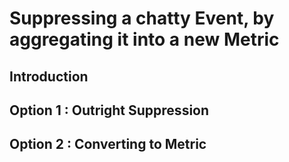 # Suppressing a chatty Event, by aggregating it into a new Metric

## Introduction

## Option 1 : Outright Suppression

## Option 2 : Converting to Metric
